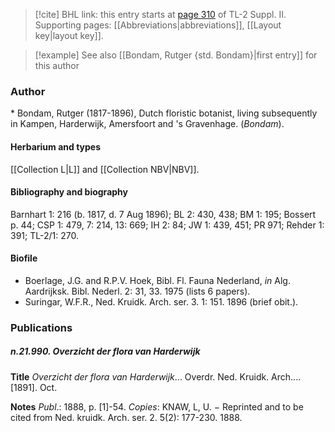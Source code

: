 > [!cite] BHL link: this entry starts at [page 310](https://www.biodiversitylibrary.org/item/103859#page/320/mode/1up) of TL-2 Suppl. II.
> Supporting pages: [[Abbreviations|abbreviations]], [[Layout key|layout key]].

> [!example] See also [[Bondam, Rutger {std. Bondam}|first entry]] for this author

### Author

\* Bondam, Rutger (1817-1896), Dutch floristic botanist, living subsequently in Kampen, Harderwijk, Amersfoort and 's Gravenhage. (*Bondam*).

#### Herbarium and types

[[Collection L|L]] and [[Collection NBV|NBV]].

#### Bibliography and biography

Barnhart 1: 216 (b. 1817, d. 7 Aug 1896); BL 2: 430, 438; BM 1: 195; Bossert p. 44; CSP 1: 479, 7: 214, 13: 669; IH 2: 84; JW 1: 439, 451; PR 971; Rehder 1: 391; TL-2/1: 270.

#### Biofile

- Boerlage, J.G. and R.P.V. Hoek, Bibl. Fl. Fauna Nederland, *in* Alg. Aardrijksk. Bibl. Nederl. 2: 31, 33. 1975 (lists 6 papers).
- Suringar, W.F.R., Ned. Kruidk. Arch. ser. 3. 1: 151. 1896 (brief obit.).

### Publications

##### n.21.990. Overzicht der flora van Harderwijk

**Title**
*Overzicht der flora van Harderwijk*... Overdr. Ned. Kruidk. Arch.... \[1891\]. Oct.

**Notes**
*Publ*.: 1888, p. \[1\]-54. *Copies*: KNAW, L, U. − Reprinted and to be cited from Ned. kruidk. Arch. ser. 2. 5(2): 177-230. 1888.

